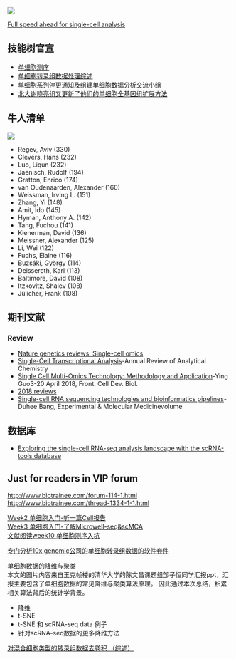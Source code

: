 ![](http://east2-image.oss-cn-shanghai.aliyuncs.com/18-11-16/26107290.jpg)  

[Full speed ahead for single-cell analysis](https://www.nature.com/articles/s41576-018-0049-3)  

## 技能树官宣
 - [单细胞测序](https://mp.weixin.qq.com/s?__biz=MzAxMDkxODM1Ng==&mid=2247484620&idx=1&sn=aef008ca15e8015bcea3e1c534c1c3bf&chksm=9b484477ac3fcd611967dc0d0a1986aa90bddc9e789e4963dfc94f4f296bab39fe8709408613&scene=21#wechat_redirect)
 - [单细胞转录组数据处理综述](https://mp.weixin.qq.com/s?__biz=MzAxMDkxODM1Ng==&mid=2247485486&idx=1&sn=513dfa0ec6974a457579671d12d42f88&chksm=9b484895ac3fc183a61d414da85cb286be93c003ccfb738e2c93ab6b70e432444d35f5f6061f&scene=21#wechat_redirect)
 - [单细胞系列停更通知及组建单细胞数据分析交流小组](https://mp.weixin.qq.com/s/MQUFQP1f4eoqgwxwTdIs7g)
 - [北大谢晓亮组又更新了他们的单细胞全基因组扩展方法](https://mp.weixin.qq.com/s?__biz=MzAxMDkxODM1Ng==&mid=2247484302&idx=1&sn=48585dcb7a9ff2148b53c7ffd372e54d&chksm=9b484335ac3fca237448e3df0571da7797e96c659ae0b54abfe3ea13fc4fc5edc9da2a9ed1ba&scene=21#wechat_redirect)

## 牛人清单
![](http://east2-image.oss-cn-shanghai.aliyuncs.com/18-11-16/35806906.jpg)
 - Regev, Aviv (330)
 - Clevers, Hans (232)
 - Luo, Liqun (232)
 - Jaenisch, Rudolf (194)
 - Gratton, Enrico (174)
 - van Oudenaarden, Alexander (160)
 - Weissman, Irving L. (151)
 - Zhang, Yi (148)
 - Amit, Ido (145)
 - Hyman, Anthony A. (142)
 - Tang, Fuchou (141)
 - Klenerman, David (136)
 - Meissner, Alexander (125)
 - Li, Wei (122)
 - Fuchs, Elaine (116)
 - Buzsáki, György (114)
 - Deisseroth, Karl (113)
 - Baltimore, David (108)
 - Itzkovitz, Shalev (108)
 - Jülicher, Frank (108)

## 期刊文献
### Review
- [Nature genetics reviews: Single-cell omics](https://www.nature.com/collections/sxnwgntqsk)  
- [Single-Cell Transcriptional Analysis](https://www.annualreviews.org/doi/abs/10.1146/annurev-anchem-061516-045228)-Annual Review of Analytical Chemistry  
- [Single Cell Multi-Omics Technology: Methodology and Application](https://www.frontiersin.org/articles/10.3389/fcell.2018.00028/full)-Ying Guo3-20 April 2018, Front. Cell Dev. Biol.  
- [2018 reviews ](https://www.frontiersin.org/articles/10.3389/fcell.2018.00028/full)  
- [Single-cell RNA sequencing technologies and bioinformatics pipelines](https://www.nature.com/articles/s12276-018-0071-8)-Duhee Bang, Experimental & Molecular Medicinevolume   

## 数据库
- [Exploring the single-cell RNA-seq analysis landscape with the scRNA-tools database](https://journals.plos.org/ploscompbiol/article?id=10.1371/journal.pcbi.1006245)



## Just for  readers in VIP forum

http://www.biotrainee.com/forum-114-1.html  
http://www.biotrainee.com/thread-1334-1-1.html  

[Week2 单细胞入门-听一篇Cell报告](https://vip.biotrainee.com/d/339-week2-cell)  
[Week3 单细胞入门-了解Microwell-seq&scMCA](https://vip.biotrainee.com/d/341-week3-microwell-seq-scmca)  
[文献阅读week10 单细胞测序入坑](https://vip.biotrainee.com/d/516-week10)  

[专门分析10x genomic公司的单细胞转录组数据的软件套件](https://vip.biotrainee.com/d/297-%E4%B8%93%E9%97%A8%E5%88%86%E6%9E%9010x-genomic%E5%85%AC%E5%8F%B8%E7%9A%84%E5%8D%95%E7%BB%86%E8%83%9E%E8%BD%AC%E5%BD%95%E7%BB%84%E6%95%B0%E6%8D%AE%E7%9A%84%E8%BD%AF%E4%BB%B6%E5%A5%97%E4%BB%B6)  


[单细胞数据的降维与聚类](https://vip.biotrainee.com/d/832-)  
本文的图片内容来自王克帧楼的清华大学的陈文昌课题组邹子恒同学汇报ppt，汇报主要包含了单细胞数据的常见降维与聚类算法原理。
因此通过本次总结，积累相关算法背后的统计学背景。  
- 降维
- t-SNE
- t-SNE 和 scRNA-seq data 例子
- 针对scRNA-seq数据的更多降维方法

[对混合细胞类型的转录组数据去卷积 （综述）](https://vip.biotrainee.com/d/848-week3)  
